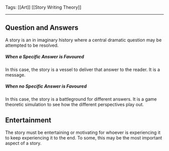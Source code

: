 Tags: [[Art]] [[Story Writing Theory]]
___
## Question and Answers
A story is an in imaginary history where a central dramatic question may be attempted to be resolved. 
##### When a Specific Answer is Favoured
In this case, the story is a vessel to deliver that answer to the reader. It is a message. 
##### When no Specific Answer is Favoured
In this case, the story is a battleground for different answers. It is a game theoretic simulation to see how the different perspectives play out. 
## Entertainment
The story must be entertaining or motivating for whoever is experiencing it to keep experiencing it to the end. To some, this may be the most important aspect of a story. 